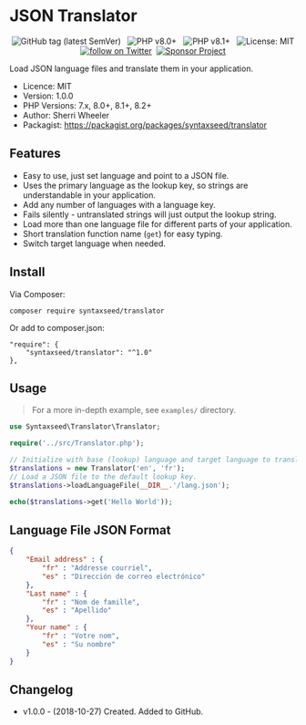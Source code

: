 JSON Translator
=========================

<div align="center">
    <img src="https://img.shields.io/github/tag/syntaxseed/translator.svg" alt="GitHub tag (latest SemVer)">&nbsp;&nbsp;
    <img src="https://img.shields.io/badge/PHP-8.0+-brightgreen.svg" alt="PHP v8.0+">&nbsp;&nbsp;
    <img src="https://img.shields.io/badge/PHP-8.1+-brightgreen.svg" alt="PHP v8.1+">&nbsp;&nbsp;
    <img src="https://img.shields.io/github/license/syntaxseed/translator" alt="License: MIT"><br>
    <a href="https://twitter.com/intent/follow?screen_name=syntaxseed"><img src="https://img.shields.io/twitter/follow/syntaxseed.svg?style=social&logo=twitter" alt="follow on Twitter"></a>&nbsp;&nbsp;<a href="https://github.com/syntaxseed#donatecontribute"><img src="https://img.shields.io/badge/Sponsor-Project-blue" alt="Sponsor Project" /></a>
</div>

Load JSON language files and translate them in your application.

* Licence: MIT
* Version: 1.0.0
* PHP Versions: 7.x, 8.0+, 8.1+, 8.2+
* Author: Sherri Wheeler
* Packagist: https://packagist.org/packages/syntaxseed/translator

Features
--------

* Easy to use, just set language and point to a JSON file.
* Uses the primary language as the lookup key, so strings are understandable in your application.
* Add any number of languages with a language key.
* Fails silently - untranslated strings will just output the lookup string.
* Load more than one language file for different parts of your application.
* Short translation function name (`get`) for easy typing.
* Switch target language when needed.

Install
--------

Via Composer:
```
composer require syntaxseed/translator
```

Or add to composer.json:
```
"require": {
    "syntaxseed/translator": "^1.0"
},
```

Usage
--------

> For a more in-depth example, see `examples/` directory.

```php
use Syntaxseed\Translator\Translator;

require('../src/Translator.php');

// Initialize with base (lookup) language and target language to translate to.
$translations = new Translator('en', 'fr');
// Load a JSON file to the default lookup key.
$translations->loadLanguageFile(__DIR__.'/lang.json');

echo($translations->get('Hello World'));
```

Language File JSON Format
--------

```json
{
    "Email address" : {
        "fr" : "Addresse courriel",
        "es" : "Dirección de correo electrónico"
    },
    "Last name" : {
        "fr" : "Nom de famille",
        "es" : "Apellido"
    },
    "Your name" : {
        "fr" : "Votre nom",
        "es" : "Su nombre"
    }
}
```

Changelog
--------

* v1.0.0 - (2018-10-27) Created. Added to GitHub.
